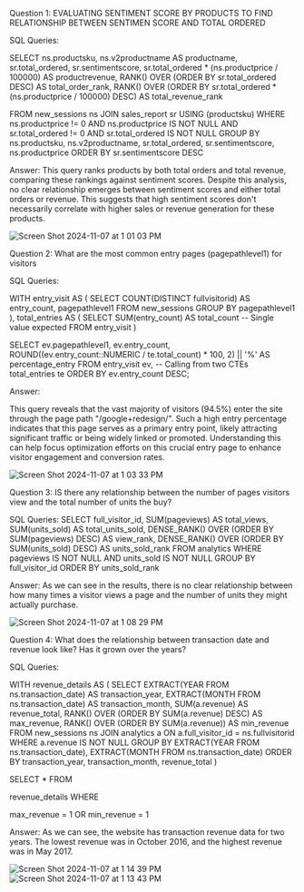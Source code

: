 Question 1: EVALUATING SENTIMENT SCORE BY PRODUCTS TO FIND RELATIONSHIP BETWEEN SENTIMEN SCORE AND TOTAL ORDERED

SQL Queries:

SELECT
    ns.productsku,
    ns.v2productname AS productname,
    sr.total_ordered,
    sr.sentimentscore,
    sr.total_ordered * (ns.productprice / 100000) AS productrevenue,
    RANK() OVER (ORDER BY sr.total_ordered DESC) AS total_order_rank,
    RANK() OVER (ORDER BY sr.total_ordered * (ns.productprice / 100000) DESC) AS total_revenue_rank

FROM
    new_sessions ns
JOIN
    sales_report sr
USING
    (productsku)
WHERE
    ns.productprice != 0
    AND ns.productprice IS NOT NULL
    AND sr.total_ordered != 0
    AND sr.total_ordered IS NOT NULL
GROUP BY
    ns.productsku,
    ns.v2productname,
    sr.total_ordered,
    sr.sentimentscore,
    ns.productprice
ORDER BY
    sr.sentimentscore DESC

Answer: 
This query ranks products by both total orders and total revenue, comparing these rankings against sentiment scores. Despite this analysis, no clear relationship emerges between sentiment scores and either total orders or revenue. This suggests that high sentiment scores don't necessarily correlate with higher sales or revenue generation for these products.

![Screen Shot 2024-11-07 at 1 01 03 PM](https://github.com/user-attachments/assets/c2d18ffa-c85b-46d3-8fbf-9ac1d89def40)


Question 2: What are the most common entry pages (pagepathlevel1) for visitors

SQL Queries:

WITH entry_visit AS (
    SELECT
        COUNT(DISTINCT fullvisitorid) AS entry_count,
        pagepathlevel1
    FROM
        new_sessions
    GROUP BY
        pagepathlevel1
),
total_entries AS (
    SELECT SUM(entry_count) AS total_count -- Single value expected
    FROM entry_visit
)

SELECT
    ev.pagepathlevel1,
    ev.entry_count,
    ROUND((ev.entry_count::NUMERIC / te.total_count) * 100, 2) || '%' AS percentage_entry
FROM
    entry_visit ev, -- Calling from two CTEs
    total_entries te
ORDER BY
    ev.entry_count DESC;

Answer:

This query reveals that the vast majority of visitors (94.5%) enter the site through the page path "/google+redesign/". Such a high entry percentage indicates that this page serves as a primary entry point, likely attracting significant traffic or being widely linked or promoted. Understanding this can help focus optimization efforts on this crucial entry page to enhance visitor engagement and conversion rates.

![Screen Shot 2024-11-07 at 1 03 33 PM](https://github.com/user-attachments/assets/eb8ddccf-7a1e-4349-91d1-e72649c340ee)


Question 3: IS there any relationship between the number of pages visitors view and the total number of units the buy?

SQL Queries:
SELECT
    full_visitor_id,
    SUM(pageviews) AS total_views,
    SUM(units_sold) AS total_units_sold,
    DENSE_RANK() OVER (ORDER BY SUM(pageviews) DESC) AS view_rank,
    DENSE_RANK() OVER (ORDER BY SUM(units_sold) DESC) AS units_sold_rank
FROM 
  analytics
WHERE 
  pageviews IS NOT NULL AND units_sold IS NOT NULL
GROUP 
  BY full_visitor_id
ORDER 
  BY units_sold_rank


Answer:
As we can see in the results, there is no clear relationship between how many times a visitor views a page and the number of units they might actually purchase.

![Screen Shot 2024-11-07 at 1 08 29 PM](https://github.com/user-attachments/assets/b3c51a19-74e3-4075-acd8-42857f371f80)



Question 4: What does the relationship between transaction date and revenue look like? Has it grown over the years?

SQL Queries:

WITH revenue_details AS (
    SELECT
        EXTRACT(YEAR FROM ns.transaction_date) AS transaction_year,
        EXTRACT(MONTH FROM ns.transaction_date) AS transaction_month,
        SUM(a.revenue) AS revenue_total,
        RANK() OVER (ORDER BY SUM(a.revenue) DESC) AS max_revenue,
        RANK() OVER (ORDER BY SUM(a.revenue)) AS min_revenue
    FROM
        new_sessions ns
    JOIN
        analytics a ON a.full_visitor_id = ns.fullvisitorid
    WHERE
        a.revenue IS NOT NULL
    GROUP BY
        EXTRACT(YEAR FROM ns.transaction_date),
        EXTRACT(MONTH FROM ns.transaction_date)
    ORDER BY
        transaction_year,
        transaction_month,
        revenue_total
)

SELECT *
FROM 

revenue_details
WHERE 

max_revenue = 1 OR min_revenue = 1

Answer:
As we can see, the website has transaction revenue data for two years. The lowest revenue was in October 2016, and the highest revenue was in May 2017.

![Screen Shot 2024-11-07 at 1 14 39 PM](https://github.com/user-attachments/assets/69bd1b6a-b479-4750-86a7-3527132774c1)
![Screen Shot 2024-11-07 at 1 13 43 PM](https://github.com/user-attachments/assets/491fcf61-bc27-4c5e-b923-40d6c3ab6929)




